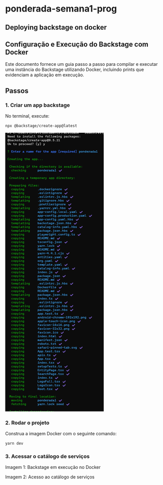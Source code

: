 # ponderada-semana1-prog
## Deploying backstage on docker

## Configuração e Execução do Backstage com Docker

Este documento fornece um guia passo a passo para compilar e executar uma instância do Backstage utilizando Docker, incluindo prints que evidenciam a aplicação em execução.


## Passos

### 1. Criar um app backstage
No terminal, execute:

```bash
npx @backstage/create-app@latest
```
![alt text](image.png)

### 2. Rodar o projeto
Construa a imagem Docker com o seguinte comando:

```bash
yarn dev
```

### 3. Acessar o catálogo de serviços

Imagem 1: Backstage em execução no Docker

Imagem 2: Acesso ao catálogo de serviços
